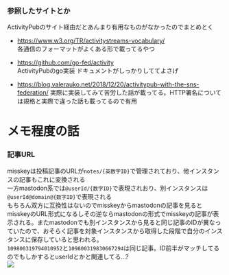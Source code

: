 ### 参照したサイトとか

ActivityPubのサイト経由だとあんまり有用なものがなかったのでまとめとく

- https://www.w3.org/TR/activitystreams-vocabulary/  
  各通信のフォーマットがよくある形で載ってるやつ
- https://github.com/go-fed/activity  
  ActivityPubのgo実装 ドキュメントがしっかりしててよさげ

- https://blog.valerauko.net/2018/12/20/activitypub-with-the-sns-federation/
  実際に実装してみて苦労した話が載ってる。HTTP署名については規格と実際で違った話も載ってるので有用



# メモ程度の話

### 記事URL

misskeyは投稿記事のURLが`notes/{英数字ID}`で管理されており、他インスタンスの記事もこれに変換される  
一方mastodon系では`@userId/{数字ID}`で表現されおり、別インスタンスは`@userId@domain@{数字ID}`で表現される  
もちろん双方に互換性はないのでmisskeyからmastodonの記事を見るとmisskeyのURL形式になるしその逆ならmastodonの形式でmisskeyの記事が表示される。またmastodonでも別インスタンスから見ると同じ記事のIDが異なっていたので、おそらく記事を対象インスタンスから取得した段階で自分のインスタンスに保存していると思われる。  
`109800319794010952`と`109800319830667294`は同じ記事。ID前半がマッチしてるのでもしかするとuserIdとかと関連してる...?  
![](/img/post_id_difference.png)
